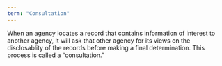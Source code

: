 ```yaml
---
term: "Consultation"
---
```


When an agency locates a record that contains information of interest to another agency, it will ask that other agency for its views on the disclosablity of the records before making a final determination. This process is called a “consultation.”

